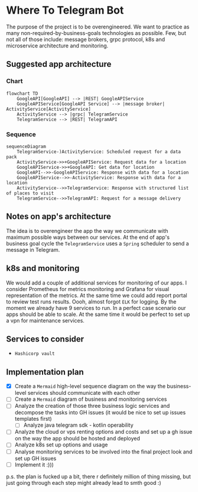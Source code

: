 # Where To Telegram Bot

The purpose of the project is to be overengineered. We want to practice as many non-required-by-business-goals technologies as possible. Few, but not all of those include: message brokers, grpc protocol, k8s and microservice architecture and monitoring.

## Suggested app architecture

### Chart

```mermaid
flowchart TD
    GoogleAPI[GoogleAPI] --> |REST| GoogleAPIService 
    GoogleAPIService[GoogleAPI Service] --> |message broker| ActivityService[ActivityService]
    ActivityService --> |grpc| TelegramService
    TelegramService --> |REST| TelegramAPI
```

### Sequence

```mermaid
sequenceDiagram
    TelegramService-)ActivityService: Scheduled request for a data pack
    ActivityService->>+GoogleAPIService: Request data for a location
    GoogleAPIService->>+GoogleAPI: Get data for location
    GoogleAPI-->>-GoogleAPIService: Response with data for a location
    GoogleAPIService-->>-ActivityService: Response with data for a location
    ActivityService-->>TelegramService: Response with structured list of places to visit 
    TelegramService-->>TelegramAPI: Request for a message delivery
```

## Notes on app's architecture

The idea is to overengineer the app the way we communicate with maximum possible ways between our services. At the end of app's business goal cycle the `TelegramService` uses a `Spring` scheduler to send a message in Telegram.

## k8s and monitoring

We would add a couple of additional services for monitoring of our apps. I consider Prometheus for metrics monitoring and Grafana for visual representation of the metrics. At the same time we could add report portal to review test runs results. Oooh, almost forgot `ELK` for logging. By the moment we already have 9 services to run. In a perfect case scenario our apps should be able to scale. At the same time it would be perfect to set up a vpn for maintenance services.

## Services to consider

* `Hashicorp vault`

## Implementation plan

* [X] Create a `Mermaid` high-level sequence diagram on the way the business-level services should communicate with each other
* [ ] Create a `Mermaid` diagram of business and monitoring services 
* [ ] Analyze the creation of those three business logic services and decompose the tasks into GH issues (it would be nice to set up issues templates first)
    * [ ] Analyze java telegram sdk - kotlin operability
* [ ] Analyze the cloud or vps renting options and costs and set up a gh issue on the way the app should be hosted and deployed
* [ ] Analyze k8s set up options and usage
* [ ] Analyse monitoring services to be involved into the final project look and set up GH issues
* [ ] Implement it :)))

p.s. the plan is fucked up a bit, there r definitely million of thing missing, but just going through each step might already lead to smth good :)
